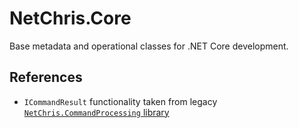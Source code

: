 # NetChris.Core

Base metadata and operational classes for .NET Core development.

## References

- `ICommandResult` functionality taken from legacy [`NetChris.CommandProcessing` library](https://github.com/NetChris/NetChris.CommandProcessing)
